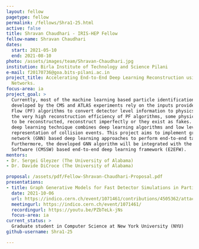 ```yaml
---
layout: fellow
pagetype: fellow
permalink: /fellows/Shra1-25.html
active: false
title: Shravan Chaudhari - IRIS-HEP Fellow
fellow-name: Shravan Chaudhari
dates:
  start: 2021-05-10
  end: 2021-08-10
photo: /assets/images/team/Shravan-Chaudhari.jpg
institution: Birla Institute of Technology and Science Pilani
e-mail: f20170736@goa.bits-pilani.ac.in
project_title: Accelerating End-to-End Deep Learning Reconstruction using Graph Neural
  Networks.
focus-area: ia
project_goal: >
  Currently, most of the machine learning based particle identification techniques
  developed by the CMS and ATLAS experiments rely on the inputs provided by the Particle
  Flow (PF) algorithms to convert detector level information to physics objects. Despite
  the very high reconstruction efficiency of PF algorithms, some physics objects fail
  to be reconstructed, reconstruct imperfectly or they exist as fakes. The end-to-end
  deep learning technique combines deep learning algorithms and low level detector
  representation of collision events. This project aims to implement graph neural
  network (GNN) based deep learning approaches to perform end-to-end tau identification.
  Furthermore, the developed GNN algorithm will be integrated with the existing CMS
  Software (CMSSW) based end-to-end deep learning framework (E2EFW).
mentors:
- Dr. Sergei Gleyzer (The University of Alabama)
- Dr. Davide DiCroce (The University of Alabama)

proposal: /assets/pdf/Fellow-Shravan-Chaudhari-Proposal.pdf
presentations:
- title: Graph Generative Models for Fast Detector Simulations in Particle Physics
  date: 2021-10-06
  url: https://indico.cern.ch/event/1071461/contributions/4505362/attachments/2323544/3957178/IRIS-HEP_Submit.pdf
  meetingurl: https://indico.cern.ch/event/1071461/
  recordingurl: https://youtu.be/PZbTeLk-jNs
  focus-area: ia
current_status: >
  Graduate student in Computer Science at New York University (NYU)
github-username: Shra1-25

---
```


